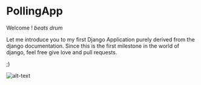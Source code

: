 # PollingApp
Welcome ! _beats drum_

Let me introduce you to my first Django Application purely derived from the django documentation. Since this is the first milestone in the world of django, feel free give love and pull requests. 

;)

![alt-text](https://image.ibb.co/bLKgi6/monkey_650_generic_thinkstock_650x400_41427714356.png)
